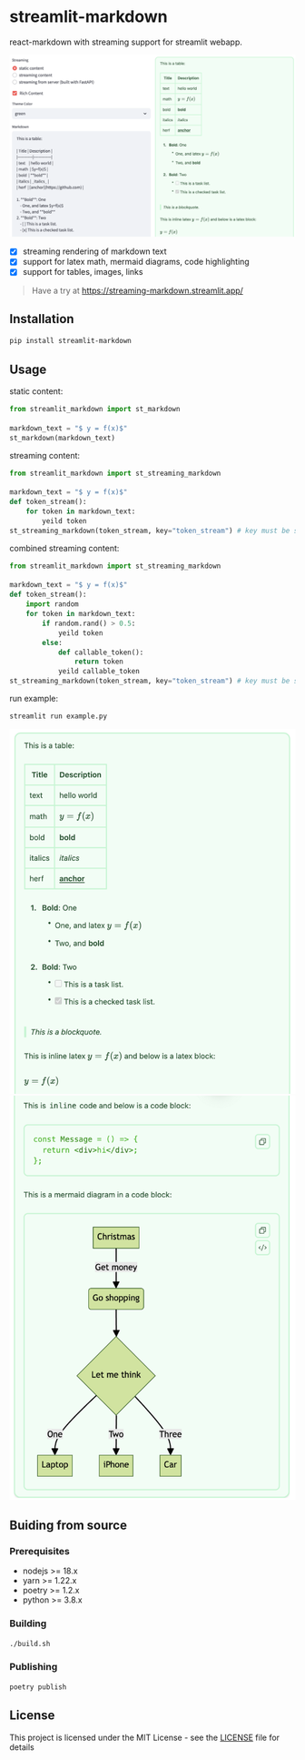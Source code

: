# streamlit-markdown

react-markdown with streaming support for streamlit webapp.

![](./docs/screenshot.png)

- [x] streaming rendering of markdown text
- [x] support for latex math, mermaid diagrams, code highlighting
- [x] support for tables, images, links

> Have a try at https://streaming-markdown.streamlit.app/

## Installation

```bash
pip install streamlit-markdown
```

## Usage

static content:

```python
from streamlit_markdown import st_markdown

markdown_text = "$ y = f(x)$"
st_markdown(markdown_text)
```

streaming content:

```python
from streamlit_markdown import st_streaming_markdown

markdown_text = "$ y = f(x)$"
def token_stream():
    for token in markdown_text:
        yeild token
st_streaming_markdown(token_stream, key="token_stream") # key must be set to prevent re-rendering
```

combined streaming content:

```python
from streamlit_markdown import st_streaming_markdown

markdown_text = "$ y = f(x)$"
def token_stream():
    import random
    for token in markdown_text:
        if random.rand() > 0.5:
            yeild token
        else:
            def callable_token():
                return token
            yeild callable_token
st_streaming_markdown(token_stream, key="token_stream") # key must be set to prevent re-rendering
```

run example:

```bash
streamlit run example.py
```

![img.png](./docs/a.png)
![img.png](./docs/b.png)

## Buiding from source

### Prerequisites

- nodejs >= 18.x
- yarn >= 1.22.x
- poetry >= 1.2.x
- python >= 3.8.x

### Building

```bash
./build.sh
```

### Publishing

```bash
poetry publish
```

## License

This project is licensed under the MIT License - see the [LICENSE](LICENSE) file for details
